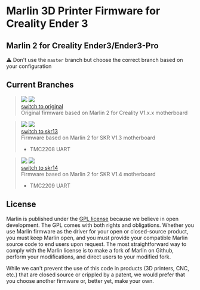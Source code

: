 # Marlin 3D Printer Firmware for Creality Ender 3

## Marlin 2  for Creality Ender3/Ender3-Pro

⚠️ Don't use the `master` branch but choose the correct branch based on your configuration

## Current Branches
>![](https://img.shields.io/badge/branch-original-blue) 
![](https://img.shields.io/badge/build-passing-success)<br>
[switch to original](https://github.com/dazeroit/ender-3/tree/original)<br>
Original firmware based on Marlin 2 for Creality V1.x.x motherboard

> ![](https://img.shields.io/badge/branch-skr13-blue) 
![](https://img.shields.io/badge/build-passing-success)<br>
[switch to skr13](https://github.com/dazeroit/ender-3/tree/skr13)<br>
Firmware based on Marlin 2 for SKR V1.3 motherboard<br>
> * TMC2208 UART

> ![](https://img.shields.io/badge/branch-skr14-blue) 
![](https://img.shields.io/badge/build-passing-success)<br>
[switch to skr14](https://github.com/dazeroit/ender-3/tree/skr14)<br>
Firmware based on Marlin 2 for SKR V1.4 motherboard<br>
> * TMC2209 UART

## License

Marlin is published under the [GPL license](/LICENSE) because we believe in open development. The GPL comes with both rights and obligations. Whether you use Marlin firmware as the driver for your open or closed-source product, you must keep Marlin open, and you must provide your compatible Marlin source code to end users upon request. The most straightforward way to comply with the Marlin license is to make a fork of Marlin on Github, perform your modifications, and direct users to your modified fork.

While we can't prevent the use of this code in products (3D printers, CNC, etc.) that are closed source or crippled by a patent, we would prefer that you choose another firmware or, better yet, make your own.
